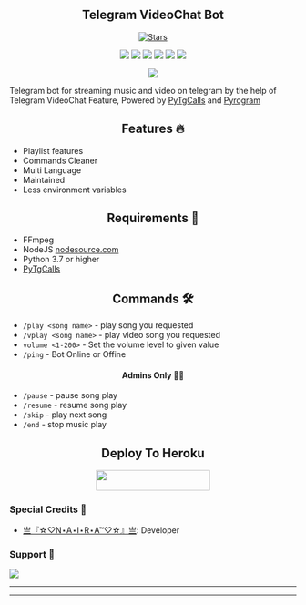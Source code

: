 <h2 align="center">Telegram VideoChat Bot</h2>
<p>

<p align="center">
    <a href="https://github.com/naira0011/HNRMUSIC/stargazers"><img src="https://img.shields.io/github/stars/Naira0011/HNRMUSIC?label=Stars&style=flat-square&logo=github&color=F10070" alt="Stars" /></a>
</p>
<p align="center">
    <a href="https://github.com/Princessop/HNRMUSIC"> <img src="https://img.shields.io/github/repo-size/Naira0011/HNRMUSIC?color=orange&logo=github&logoColor=green&style=for-the-badge" /></a>
    <a href="https://github.com/Princessop/HNRMUSIC"> <img src="https://img.shields.io/github/last-commit/Naira0011/HNRMUSIC?color=blue&logo=github&logoColor=green&style=for-the-badge" /></a>
    <a href="https://github.com/Princessop/HNRMUSIC" alt="Maintenance"> <img src="https://img.shields.io/badge/Maintained%3F-yes-red.svg?style=flat-square" /></a>
    <a href="https://github.com/Princessop/HNRMUSIC"> <img src="https://img.shields.io/github/issues/Naira0011/HNRMUSIC?color=blueviolet&logo=github&logoColor=green&style=for-the-badge" /></a>
    <a href="https://github.com/Princessop/HNRMUSIC"> <img src="https://img.shields.io/github/forks/Naira0011/HNRMUSIC?color=red&logo=github&logoColor=green&style=for-the-badge" /></a>  
    <a href="https://pypi.org/project/Pyrogram/"> <img src="https://img.shields.io/pypi/v/pyrogram?color=yellow&label=pyrogram&logo=python&logoColor=green&style=for-the-badge" /></a>
</p>

<p align="center"><a href="https://t.me/RoyalFriendsforever"><img src="https://te.legra.ph/file/a47a16a9822a8d39a9322.jpg"></a></p>

Telegram bot for streaming music and video on telegram by the help of Telegram VideoChat Feature, 
Powered by <a href="https://github.com/pytgcalls/pytgcalls">PyTgCalls</a>
and <a href="https://github.com/pyrogram/pyrogram">Pyrogram</a>
</p>

<h2 align="center"> Features 🔥 </h2> 
<ul>
    <li>Playlist features</li>
    <li>Commands Cleaner</li>
    <li>Multi Language</li>
    <li>Maintained</li>
    <li>Less environment variables</li>
</ul>

<h2 align="center"> Requirements 📝 </h2>

- FFmpeg
- NodeJS [nodesource.com](https://nodesource.com/)
- Python 3.7 or higher
- [PyTgCalls](https://github.com/pytgcalls/pytgcalls)

<h2 align="center"> Commands 🛠 </h2>

- `/play <song name>` - play song you requested
- `/vplay <song name>` - play video song you requested
- `volume <1-200>` - Set the volume level to given value
- `/ping` - Bot Online or Offine

<h4 align="center"> Admins Only 👷‍♂️ </h4>

- `/pause` - pause song play
- `/resume` - resume song play
- `/skip` - play next song
- `/end` - stop music play

<h2 align="center"> Deploy To Heroku </h2>
<p align="center"><a href="https://heroku.com/deploy?template=https://github.com/Naira0011/HNR-MUSIC"> <img src="https://img.shields.io/badge/Deploy%20To%20Heroku-black?style=for-the-badge&logo=heroku" width="200" height="35.45"/></a></p>

### Special Credits 💖
- [亗『☆♡N⋆A⋆I⋆R⋆A™♡☆』亗](https://github.com/Naira0011): Developer

### Support 🎑
<a href="https://telegram.me/RoyalFriendsforever"><img src="https://img.shields.io/badge/-RoyalFriendsforever-blue.svg?style=for-the-badge&logo=Telegram"></a>

------------------------------------------------
-------------------------------------------------
